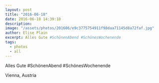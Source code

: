 ```yaml
---
layout: post
title: "2016-06-18"
date: 2016-06-18 14:39:18
description: 
image: "/assets/photos/201606/e9c3775754911f98daa71145d8a72faf.jpg"
author: Elise Plain
excerpt: Alles Gute #SchönenAbend #SchönesWochenende
tags: 
  - photos
  - all
---
```


Alles Gute #SchönenAbend #SchönesWochenende
<p></p>
Vienna, Austria